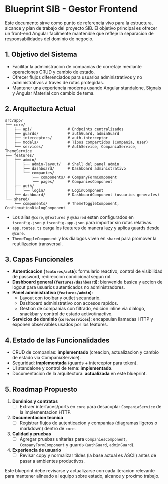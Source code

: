 ﻿# Blueprint SIB - Gestor Frontend

Este documento sirve como punto de referencia vivo para la estructura, alcance y plan de trabajo del proyecto SIB. El objetivo principal es ofrecer un front-end Angular facilmente mantenible que refleje la separacion de responsabilidades del dominio de negocio.

## 1. Objetivo del Sistema

- Facilitar la administracion de companias de corretaje mediante operaciones CRUD y cambio de estado.
- Ofrecer flujos diferenciados para usuarios administrativos y no administrativos a traves de rutas protegidas.
- Mantener una experiencia moderna usando Angular standalone, Signals y Angular Material con cambio de tema.

## 2. Arquitectura Actual

```
src/app/
├── core/
│   ├── api/                # Endpoints centralizados
│   ├── guards/             # authGuard, adminGuard
│   ├── interceptors/       # auth.interceptor
│   ├── models/             # Tipos compartidos (Compania, User)
│   └── services/           # AuthService, CompaniaService, ThemeService
├── features/
│   ├── admin/
│   │   ├── admin-layout/   # Shell del panel admin
│   │   ├── dashboard/      # Dashboard administrativo
│   │   └── companies/
│   │       ├── components/ # CompanyFormComponent
│   │       └── pages/      # CompaniesComponent
│   ├── auth/
│   │   └── login/          # LoginComponent
│   └── dashboard/          # DashboardComponent (usuarios generales)
└── shared/
    └── components/         # ThemeToggleComponent, ConfirmationDialogComponent
```

- Los alias `@core`, `@features` y `@shared` estan configurados en `tsconfig.json` y `tsconfig.app.json` para importar sin rutas relativas.
- `app.routes.ts` carga los features de manera lazy y aplica guards desde `@core`.
- `ThemeToggleComponent` y los dialogos viven en `shared` para promover la reutilizacion transversal.

## 3. Capas Funcionales

- **Autenticacion (`features/auth`)**: formulario reactivo, control de visibilidad de password, redireccion condicional segun rol.
- **Dashboard general (`features/dashboard`)**: bienvenida basica y accion de logout para usuarios autenticados no administradores.
- **Panel administrativo (`features/admin`)**:
  - Layout con toolbar y outlet secundario.
  - Dashboard administrativo con accesos rapidos.
  - Gestion de companias con filtrado, edicion inline via dialogo, snackbar y control de estado activo/inactivo.
- **Servicios de dominio (`core/services`)**: encapsulan llamadas HTTP y exponen observables usados por los features.

## 4. Estado de las Funcionalidades

- CRUD de companias: **implementado** (creacion, actualizacion y cambio de estado via CompaniaService).
- Seguridad: **implementada** (guards + interceptor para token).
- UI standalone y control de tema: **implementado**.
- Documentacion de la arquitectura: **actualizada** en este blueprint.

## 5. Roadmap Propuesto

1. **Dominios y contratos**
   - [ ] Extraer interfaces/ports en `core` para desacoplar `CompaniaService` de la implementacion HTTP.
2. **Documentacion tecnica**
   - [ ] Registrar flujos de autenticacion y companias (diagramas ligeros o markdown) dentro de `core`.
3. **Calidad y pruebas**
   - [ ] Agregar pruebas unitarias para `CompaniesComponent`, `CompanyFormComponent` y guards (`authGuard`, `adminGuard`).
4. **Experiencia de usuario**
   - [ ] Revisar copy y normalizar tildes (la base actual es ASCII) antes de pasar a ambientes productivos.

Este blueprint debe revisarse y actualizarse con cada iteracion relevante para mantener alineado al equipo sobre estado, alcance y proximo trabajo.

